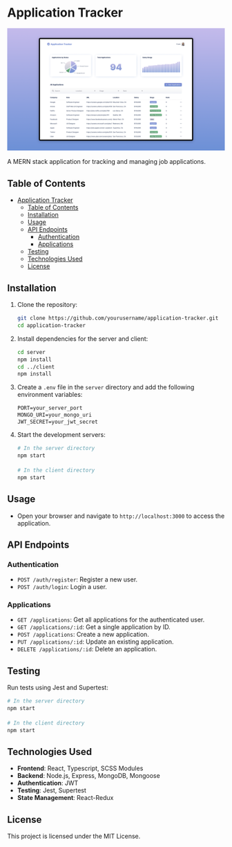 # Application Tracker

![Project Thumbnail](./app-thumbnail.png)

A MERN stack application for tracking and managing job applications.

## Table of Contents

- [Application Tracker](#application-tracker)
  - [Table of Contents](#table-of-contents)
  - [Installation](#installation)
  - [Usage](#usage)
  - [API Endpoints](#api-endpoints)
    - [Authentication](#authentication)
    - [Applications](#applications)
  - [Testing](#testing)
  - [Technologies Used](#technologies-used)
  - [License](#license)

## Installation

1. Clone the repository:
   ```bash
   git clone https://github.com/yourusername/application-tracker.git
   cd application-tracker
   ```

2. Install dependencies for the server and client:
   ```bash
   cd server
   npm install
   cd ../client
   npm install
   ```

3. Create a `.env` file in the `server` directory and add the following environment variables:
   ```plaintext
   PORT=your_server_port
   MONGO_URI=your_mongo_uri
   JWT_SECRET=your_jwt_secret
   ```

4. Start the development servers:
   ```bash
   # In the server directory
   npm start

   # In the client directory
   npm start
   ```

## Usage

- Open your browser and navigate to `http://localhost:3000` to access the application.

## API Endpoints

### Authentication

- `POST /auth/register`: Register a new user.
- `POST /auth/login`: Login a user.

### Applications

- `GET /applications`: Get all applications for the authenticated user.
- `GET /applications/:id`: Get a single application by ID.
- `POST /applications`: Create a new application.
- `PUT /applications/:id`: Update an existing application.
- `DELETE /applications/:id`: Delete an application.

## Testing

Run tests using Jest and Supertest:
   ```bash
   # In the server directory
   npm start

   # In the client directory
   npm start
   ```

## Technologies Used

- **Frontend**: React, Typescript, SCSS Modules
- **Backend**: Node.js, Express, MongoDB, Mongoose
- **Authentication**: JWT
- **Testing**: Jest, Supertest
- **State Management**: React-Redux

## License

This project is licensed under the MIT License.